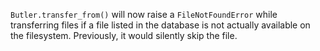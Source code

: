 `Butler.transfer_from()` will now raise a `FileNotFoundError` while transferring files if a file listed in the database is not actually available on the filesystem.  Previously, it would silently skip the file.
